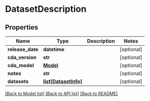 # DatasetDescription

## Properties
Name | Type | Description | Notes
------------ | ------------- | ------------- | -------------
**release_date** | **datetime** |  | [optional] 
**cda_version** | **str** |  | [optional] 
**cda_model** | [**Model**](Model.md) |  | [optional] 
**notes** | **str** |  | [optional] 
**datasets** | [**list[DatasetInfo]**](DatasetInfo.md) |  | [optional] 

[[Back to Model list]](../README.md#documentation-for-models) [[Back to API list]](../README.md#documentation-for-api-endpoints) [[Back to README]](../README.md)


